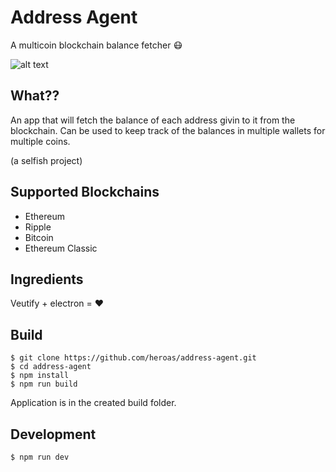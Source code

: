# Address Agent

A multicoin blockchain balance fetcher :mask:

![alt text][screenshot]

[screenshot]: https://i.imgur.com/w1hQi93.png "screenshot"

## What??
An app that will fetch the balance of each address givin to it from the blockchain. Can be used to keep track of the balances in multiple wallets for multiple coins.

(a selfish project)
## Supported Blockchains
* Ethereum
* Ripple
* Bitcoin
* Ethereum Classic

## Ingredients
Veutify + electron = :heart:

## Build
```
$ git clone https://github.com/heroas/address-agent.git
$ cd address-agent
$ npm install
$ npm run build
```
Application is in the created build folder.
## Development
```
$ npm run dev
```
